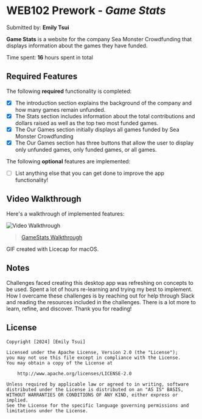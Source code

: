 # WEB102 Prework - *Game Stats*

Submitted by: **Emily Tsui**

**Game Stats** is a website for the company Sea Monster Crowdfunding that displays information about the games they have funded.

Time spent: **16** hours spent in total

## Required Features

The following **required** functionality is completed:

* [X] The introduction section explains the background of the company and how many games remain unfunded.
* [X] The Stats section includes information about the total contributions and dollars raised as well as the top two most funded games.
* [X] The Our Games section initially displays all games funded by Sea Monster Crowdfunding
* [X] The Our Games section has three buttons that allow the user to display only unfunded games, only funded games, or all games.

The following **optional** features are implemented:

* [ ] List anything else that you can get done to improve the app functionality!

## Video Walkthrough

Here's a walkthrough of implemented features:

<img src='http://i.imgur.com/link/to/your/gif/file.gif' title='Video Walkthrough' width='' alt='Video Walkthrough' />
<blockquote class="imgur-embed-pub" lang="en" data-id="a/SS8dwRL"  ><a href="//imgur.com/a/SS8dwRL">GameStats Walkthrough</a></blockquote>


GIF created with Licecap for macOS.

## Notes

Challenges faced creating this desktop app was refreshing on concepts to be used. Spent a lot of hours re-learning and trying my best to implement. How I overcame these challenges is by reaching out for help through Slack and reading the resources included in the challenges. There is a lot more to learn, refine, and discover. Thank you for reading!

## License

    Copyright [2024] [Emily Tsui]

    Licensed under the Apache License, Version 2.0 (the "License");
    you may not use this file except in compliance with the License.
    You may obtain a copy of the License at

        http://www.apache.org/licenses/LICENSE-2.0

    Unless required by applicable law or agreed to in writing, software
    distributed under the License is distributed on an "AS IS" BASIS,
    WITHOUT WARRANTIES OR CONDITIONS OF ANY KIND, either express or implied.
    See the License for the specific language governing permissions and
    limitations under the License.
